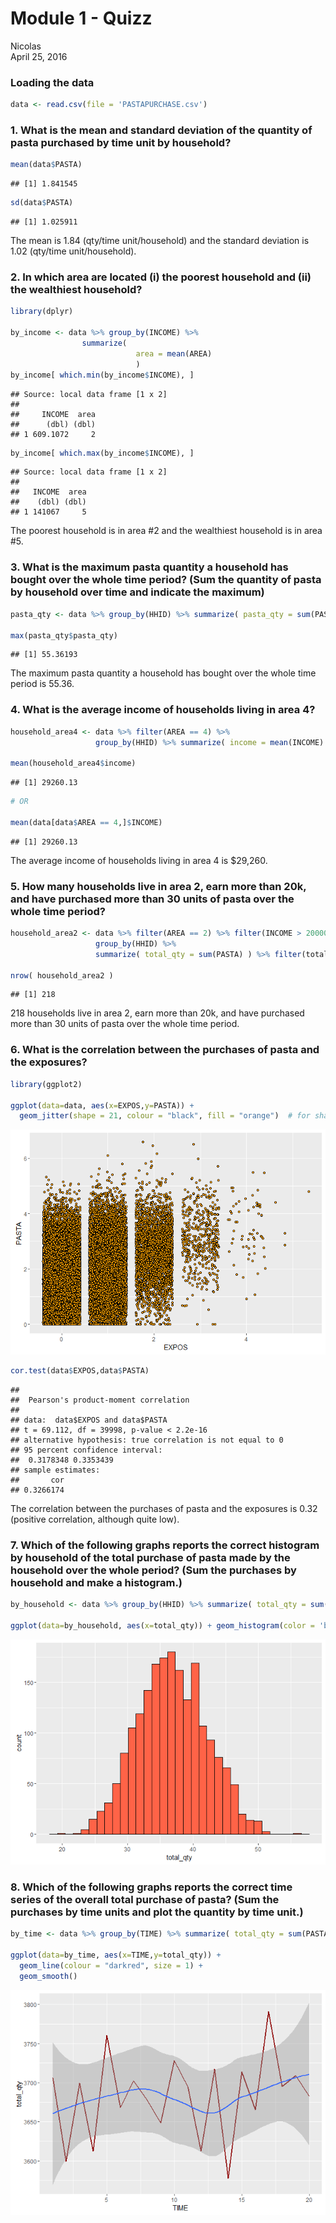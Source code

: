 # Module 1 - Quizz
Nicolas  
April 25, 2016  

### Loading the data

```r
data <- read.csv(file = 'PASTAPURCHASE.csv')
```

### 1. What is the mean and standard deviation of the quantity of pasta purchased by time unit by household?


```r
mean(data$PASTA)
```

```
## [1] 1.841545
```

```r
sd(data$PASTA)
```

```
## [1] 1.025911
```

The mean is 1.84 (qty/time unit/household) and the standard deviation is 1.02 (qty/time unit/household).

### 2. In which area are located (i) the poorest household and (ii) the wealthiest household?


```r
library(dplyr)

by_income <- data %>% group_by(INCOME) %>% 
                summarize( 
                            area = mean(AREA)
                            ) 
by_income[ which.min(by_income$INCOME), ]
```

```
## Source: local data frame [1 x 2]
## 
##     INCOME  area
##      (dbl) (dbl)
## 1 609.1072     2
```

```r
by_income[ which.max(by_income$INCOME), ]
```

```
## Source: local data frame [1 x 2]
## 
##   INCOME  area
##    (dbl) (dbl)
## 1 141067     5
```

The poorest household is in area #2 and the wealthiest household is in area #5.

### 3. What is the maximum pasta quantity a household has bought over the whole time period? (Sum the quantity of pasta by household over time and indicate the maximum)


```r
pasta_qty <- data %>% group_by(HHID) %>% summarize( pasta_qty = sum(PASTA) )

max(pasta_qty$pasta_qty)
```

```
## [1] 55.36193
```

The maximum pasta quantity a household has bought over the whole time period is 55.36.

### 4. What is the average income of households living in area 4?


```r
household_area4 <- data %>% filter(AREA == 4) %>%
                   group_by(HHID) %>% summarize( income = mean(INCOME) )

mean(household_area4$income)
```

```
## [1] 29260.13
```

```r
# OR

mean(data[data$AREA == 4,]$INCOME)
```

```
## [1] 29260.13
```

The average income of households living in area 4 is $29,260.

### 5. How many households live in area 2, earn more than 20k, and have purchased more than 30 units of pasta over the whole time period?


```r
household_area2 <- data %>% filter(AREA == 2) %>% filter(INCOME > 20000) %>%
                   group_by(HHID) %>% 
                   summarize( total_qty = sum(PASTA) ) %>% filter(total_qty > 30)

nrow( household_area2 )
```

```
## [1] 218
```

218 households live in area 2, earn more than 20k, and have purchased more than 30 units of pasta over the whole time period.

### 6. What is the correlation between the purchases of pasta and the exposures?


```r
library(ggplot2)

ggplot(data=data, aes(x=EXPOS,y=PASTA)) + 
  geom_jitter(shape = 21, colour = "black", fill = "orange")  # for shapes that have a border (like 21)
```

![](module1_files/figure-html/unnamed-chunk-7-1.png)

```r
cor.test(data$EXPOS,data$PASTA) 
```

```
## 
## 	Pearson's product-moment correlation
## 
## data:  data$EXPOS and data$PASTA
## t = 69.112, df = 39998, p-value < 2.2e-16
## alternative hypothesis: true correlation is not equal to 0
## 95 percent confidence interval:
##  0.3178348 0.3353439
## sample estimates:
##       cor 
## 0.3266174
```

The correlation between the purchases of pasta and the exposures is 0.32 (positive correlation, although quite low).

### 7. Which of the following graphs reports the correct histogram by household of the total purchase of pasta made by the household over the whole period? (Sum the purchases by household and make a histogram.)


```r
by_household <- data %>% group_by(HHID) %>% summarize( total_qty = sum(PASTA) )

ggplot(data=by_household, aes(x=total_qty)) + geom_histogram(color = 'black', fill = "tomato")
```

![](module1_files/figure-html/unnamed-chunk-8-1.png)


### 8. Which of the following graphs reports the correct time series of the overall total purchase of pasta? (Sum the purchases by time units and plot the quantity by time unit.)


```r
by_time <- data %>% group_by(TIME) %>% summarize( total_qty = sum(PASTA) )

ggplot(data=by_time, aes(x=TIME,y=total_qty)) + 
  geom_line(colour = "darkred", size = 1) +
  geom_smooth()
```

![](module1_files/figure-html/unnamed-chunk-9-1.png)


